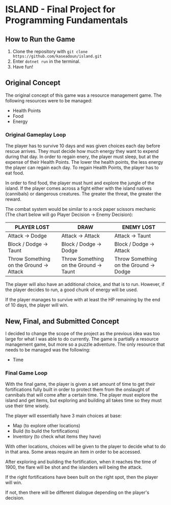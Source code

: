 # ISLAND - Final Project for Programming Fundamentals

## How to Run the Game

1. Clone the repository with ```git clone https://github.com/kaseadoun/island.git```
2. Enter ```dotnet run``` in the terminal.
3. Have fun!

## Original Concept

The original concept of this game was a resource management game. The following resources were to be managed:
- Health Points
- Food
- Energy

### Original Gameplay Loop
The player has to survive 10 days and was given choices each day before rescue arrives. They must decide how much energy they want to expend during that day. In order to regain enery, the player must sleep, but at the expense of their Health Points. The lower the health points, the less energy the player can regain each day. To regain Health Points, the player has to eat food.

In order to find food, the player must hunt and explore the jungle of the island. If the player comes across a fight either with the island natives (cannibals) or dangerous creatures. The greater the threat, the greater the reward.

The combat system would be similar to a rock paper scissors mechanic (The chart below will go Player Decision -> Enemy Decision):

| PLAYER LOST | DRAW | ENEMY LOST|
|-------------|------|-----------|
| Attack -> Dodge | Attack -> Attack | Attack -> Taunt |
| Block / Dodge -> Taunt | Block / Dodge -> Dodge | Block / Dodge -> Attack |
| Throw Something on the Ground -> Attack | Throw Something on the Ground -> Taunt | Throw Something on the Ground -> Dodge |

The player will also have an additional choice, and that is to run. However, if the player decides to run, a good chunk of energy will be used.

If the player manages to survive with at least the HP remaining by the end of 10 days, the player will win.

## New, Final, and Submitted Concept

I decided to change the scope of the project as the previous idea was too large for what I was able to do currently. The game is partially a resource management game, but more so a puzzle adventure. The only resource that needs to be managed was the following:
- Time

### Final Game Loop

With the final game, the player is given a set amount of time to get their fortifications fully built in order to protect them from the onslaught of cannibals that will come after a certain time. The player must explore the island and get items, but exploring and building all takes time so they must use their time wisely.

The player will essentially have 3 main choices at base:
- Map (to explore other locations)
- Build (to build the fortifications)
- Inventory (to check what items they have)

With other locations, choices will be given to the player to decide what to do in that area. Some areas require an item in order to be accessed.

After exploring and building the fortification, when it reaches the time of 1900, the flare will be shot and the islanders will being the attack.

If the right fortifications have been built on the right spot, then the player will win.

If not, then there will be different dialogue depending on the player's decision.
